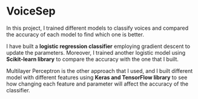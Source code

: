 # VoiceSep
In this project, I trained different models to classify voices and compared the accuracy of each model to find which one is better.

I have built a **logistic regression classifier** employing gradient descent to update the parameters. Moreover, I trained another logistic model using **Scikit-learn library** to compare the accuracy with the one that I built.


Multilayer Perceptron is the other approach that I used, and I built different model with different features using **Keras and TensorFlow library** to see how changing each feature and parameter will affect the accuracy of the classifier. 
